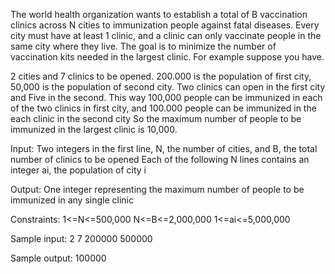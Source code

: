 The world health organization wants to establish a total of B vaccination clinics across N cities to immunization people against fatal diseases. Every city must have at least 1 clinic, and a clinic can only vaccinate people in the same city where they live. The goal is to minimize the number of vaccination kits needed in the largest clinic. For example suppose you have.
 
2 cities and  7 clinics to be opened. 200.000 is the population of first city, 50,000 is the population of second city.
Two clinics can open in the first city and Five in the second. This way 100,000 people can be immunized in each of the two clinics in first city, and 100.000 people can be immunized in the each clinic in the second city So the maximum number of people to be immunized in the largest clinic is 10,000.
 
Input:
Two integers in the first line, N, the number of cities, and B, the total number of clinics to be opened
Each of the following N lines contains an integer ai, the population of city i
 
Output:
One integer representing the maximum number of people to be immunized in any single clinic

Constraints:
1<=N<=500,000 
N<=B<=2,000,000 
1<=ai<=5,000,000
 
Sample input: 
2 7 
200000 
500000
 
Sample output: 
100000
